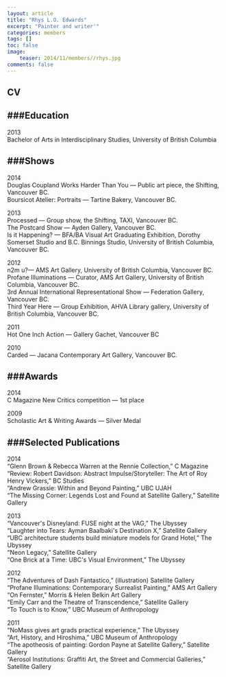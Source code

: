 ```yaml
---
layout: article
title: "Rhys L.O. Edwards"
excerpt: "Painter and writer'"
categories: members
tags: []
toc: false
image: 
	teaser: 2014/11/members//rhys.jpg
comments: false
---
```


## CV

###Education
---
2013  
Bachelor of Arts in Interdisciplinary Studies, University of British Columbia  

###Shows
---
2014  
Douglas Coupland Works Harder Than You — Public art piece, the Shifting, Vancouver BC.  
Boursicot Atelier: Portraits — Tartine Bakery, Vancouver BC.  

2013  
Processed — Group show, the Shifting, TAXI, Vancouver BC.  
The Postcard Show — Ayden Gallery, Vancouver BC.  
Is it Happening? —  BFA/BA Visual Art Graduating Exhibition, Dorothy Somerset Studio and B.C. Binnings Studio, University of British Columbia, Vancouver BC.  

2012  
n2m u?— AMS Art Gallery, University of British Columbia, Vancouver BC.  
Profane Illuminations — Curator, AMS Art Gallery, University of British Columbia, Vancouver BC.  
3rd Annual International Representational Show — Federation Gallery, Vancouver BC.  
Third Year Here — Group Exhibition, AHVA Library gallery, University of British Columbia, Vancouver BC.  

2011  
Hot One Inch Action — Gallery Gachet, Vancouver BC  

2010  
Carded — Jacana Contemporary Art Gallery, Vancouver  BC.  

###Awards
---
2014  
C Magazine New Critics competition — 1st place  

2009  
Scholastic Art & Writing Awards — Silver Medal  

###Selected Publications
---

2014  
“Glenn Brown & Rebecca Warren at the Rennie Collection,” C Magazine  
“Review: Robert Davidson: Abstract Impulse/Storyteller: The Art of Roy Henry Vickers,” BC Studies  
“Andrew Grassie: Within and Beyond Painting,” UBC UJAH  
“The Missing Corner: Legends Lost and Found at Satellite Gallery,” Satellite Gallery  

2013  
“Vancouver's Disneyland: FUSE night at the VAG,” The Ubyssey  
“Laughter into Tears: Ayman Baalbaki's Destination X,” Satellite Gallery  
“UBC architecture students build miniature models for Grand Hotel,” The Ubyssey  
“Neon Legacy,” Satellite Gallery  
“One Brick at a Time: UBC's Visual Environment,” The Ubyssey  

2012  
“The Adventures of Dash Fantastico,” (illustration) Satellite Gallery  
“Profane Illuminations: Contemporary Surrealist Painting,” AMS Art Gallery  
“On Fernster,” Morris & Helen Belkin Art Gallery  
“Emily Carr and the Theatre of Transcendence,” Satellite Gallery  
“To Touch is to Know,” UBC Museum of Anthropology  

2011  
“NoMass gives art grads practical experience,” The Ubyssey  
“Art, History, and Hiroshima,” UBC Museum of Anthropology  
“The apotheosis of painting: Gordon Payne at Satellite Gallery,” Satellite Gallery  
“Aerosol Institutions: Graffiti Art, the Street and Commercial Galleries,” Satellite Gallery  


